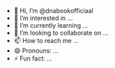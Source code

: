 - 👋 Hi, I’m @dnabookofficiaal
- 👀 I’m interested in ...
- 🌱 I’m currently learning ...
- 💞️ I’m looking to collaborate on ...
- 📫 How to reach me ...
- 😄 Pronouns: ...
- ⚡ Fun fact: ...

<!---
dnabookofficiaal/dnabookofficiaal is a ✨ special ✨ repository because its `README.md` (this file) appears on your GitHub profile.
You can click the Preview link to take a look at your changes.
--->
